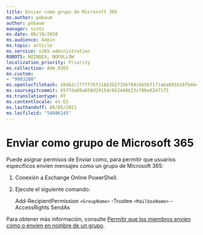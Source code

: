 ```yaml
---
title: Enviar como grupo de Microsoft 365
ms.author: pebaum
author: pebaum
manager: scotv
ms.date: 08/19/2020
ms.audience: Admin
ms.topic: article
ms.service: o365-administration
ROBOTS: NOINDEX, NOFOLLOW
localization_priority: Priority
ms.collection: Adm_O365
ms.custom:
- "9003200"
ms.openlocfilehash: 204b2c1777f76f11663b2735b784cbb56f1f1aba891628fb46ef37b501c9ff85
ms.sourcegitcommit: b5f7da89a650d2915dc652449623c78be6247175
ms.translationtype: HT
ms.contentlocale: es-ES
ms.lasthandoff: 08/05/2021
ms.locfileid: "54086145"
---
```

# <a name="send-as-microsoft-365-group"></a>Enviar como grupo de Microsoft 365

Puede asignar permisos de Enviar como, para permitir que usuarios específicos envíen mensajes como un grupo de Microsoft 365:  

1. Conexión a Exchange Online PowerShell.  

2. Ejecute el siguiente comando:  

    Add-RecipientPermission `<GroupName>` -Trustee `<MailboxName>` -AccessRights SendAs

Para obtener más información, consulte [Permitir que los miembros envíen como o envíen en nombre de un grupo](https://docs.microsoft.com/microsoft-365/admin/create-groups/allow-members-to-send-as-or-send-on-behalf-of-group?view=o365-worldwide).